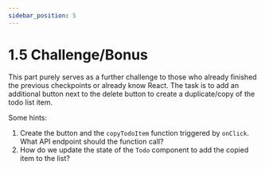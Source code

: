 ```yaml
---
sidebar_position: 5
---
```


# 1.5 Challenge/Bonus

This part purely serves as a further challenge to those who already finished the previous checkpoints or already know React. The task is to add an additional button next to the delete button to create a duplicate/copy of the todo list item. 

Some hints:
1. Create the button and the `copyTodoItem` function triggered by `onClick`. What API endpoint should the function call?
2. How do we update the state of the `Todo` component to add the copied item to the list?

